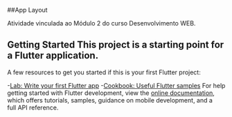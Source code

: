 ##App Layout
  
   Atividade vinculada ao Módulo 2 do curso Desenvolvimento WEB.
  
## Getting Started This project is a starting point for a Flutter application.
  
  A few resources to get you started if this is your first Flutter project: 
  
  -[Lab: Write your first Flutter app](https://docs.flutter.dev/get-started/codelab) 
  -[Cookbook: Useful Flutter samples](https://docs.flutter.dev/cookbook) 
  For help getting started with Flutter development, view the 
  [online documentation](https://docs.flutter.dev/), which offers tutorials, 
  samples, guidance on mobile development, and a full API reference.
